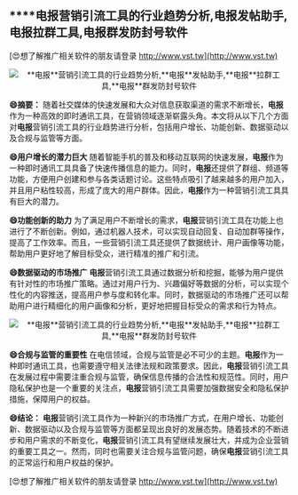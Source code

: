## ****电报**营销引流工具的行业趋势分析,**电报**发帖助手,**电报**拉群工具,**电报**群发防封号软件**

[😍想了解推广相关软件的朋友请登录 http://www.vst.tw](http://www.vst.tw)

 <center><img src="https://vst.tw/MP4/tuiguang/png/4.png" alt="**电报**营销引流工具的行业趋势分析,**电报**发帖助手,**电报**拉群工具,**电报**群发防封号软件"></center>

**😄摘要：**
随着社交媒体的快速发展和大众对信息获取渠道的需求不断增长，**电报**作为一种高效的即时通讯工具，在营销领域逐渐崭露头角。本文将从以下几个方面对**电报**营销引流工具的行业趋势进行分析，包括用户增长、功能创新、数据驱动以及合规与监管等方面。

**😄用户增长的潜力巨大**
随着智能手机的普及和移动互联网的快速发展，**电报**作为一种即时通讯工具具备了快速传播信息的能力。同时，**电报**还提供了群组、频道等功能，方便用户创建和参与各类话题讨论。这些特点吸引了越来越多的用户加入，并且用户粘性较高，形成了庞大的用户群体。因此，**电报**作为一种营销引流工具具有巨大的潜力。

**😄功能创新的助力**
为了满足用户不断增长的需求，**电报**营销引流工具在功能上也进行了不断创新。例如，通过机器人技术，可以实现自动回复、自动加群等操作，提高了工作效率。而且，一些营销引流工具还提供了数据统计、用户画像等功能，帮助用户更好地了解目标受众，进行精准的推广和引流。

**😄数据驱动的市场推广**
**电报**营销引流工具通过数据分析和挖掘，能够为用户提供有针对性的市场推广策略。通过对用户行为、兴趣偏好等数据的分析，可以实现个性化的内容推送，提高用户参与度和转化率。同时，数据驱动的市场推广还可以帮助用户进行精细化的用户画像和分析，更好地把握目标受众的需求和行为特点。

 <center><img src="https://vst.tw/MP4/tuiguang/png/8.png" alt="**电报**营销引流工具的行业趋势分析,**电报**发帖助手,**电报**拉群工具,**电报**群发防封号软件"></center>

**😄合规与监管的重要性**
在电信领域，合规与监管是必不可少的主题。**电报**作为一种即时通讯工具，也需要遵守相关法律法规和政策要求。因此，**电报**营销引流工具在发展过程中需要注重合规与监管，确保信息传播的合法性和规范性。同时，用户隐私保护也是一个重要的关注点，**电报**营销引流工具需要加强数据安全和隐私保护措施，保障用户的权益。

**😄结论：**
**电报**营销引流工具作为一种新兴的市场推广方式，在用户增长、功能创新、数据驱动以及合规与监管等方面都呈现出良好的发展态势。随着技术的不断进步和用户需求的不断变化，**电报**营销引流工具有望继续发展壮大，并成为企业营销的重要工具之一。然而，同时也需要关注合规与监管问题，确保**电报**营销引流工具的正常运行和用户权益的保护。

[😍想了解推广相关软件的朋友请登录 http://www.vst.tw](http://www.vst.tw)



